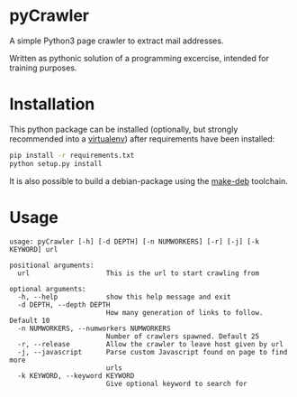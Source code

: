 # pyCrawler
A simple Python3 page crawler to extract mail addresses.

Written as pythonic solution of a programming excercise,
intended for training purposes.

# Installation

This python package can be installed (optionally, but strongly recommended into a <a href="http://docs.python-guide.org/en/latest/dev/virtualenvs/#lower-level-virtualenv">virtualenv</a>)
after requirements have been installed:

```bash
pip install -r requirements.txt
python setup.py install
```

It is also possible to build a debian-package using the <a href="https://github.com/nylas/make-deb">make-deb</a>
toolchain.

# Usage

```
usage: pyCrawler [-h] [-d DEPTH] [-n NUMWORKERS] [-r] [-j] [-k KEYWORD] url

positional arguments:
  url                   This is the url to start crawling from

optional arguments:
  -h, --help            show this help message and exit
  -d DEPTH, --depth DEPTH
                        How many generation of links to follow. Default 10
  -n NUMWORKERS, --numworkers NUMWORKERS
                        Number of crawlers spawned. Default 25
  -r, --release         Allow the crawler to leave host given by url
  -j, --javascript      Parse custom Javascript found on page to find more
                        urls
  -k KEYWORD, --keyword KEYWORD
                        Give optional keyword to search for
```
